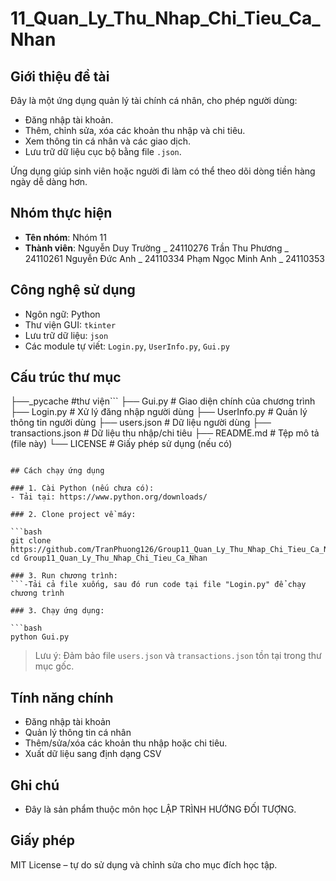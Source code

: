 # 11_Quan_Ly_Thu_Nhap_Chi_Tieu_Ca_Nhan

## Giới thiệu đề tài

Đây là một ứng dụng quản lý tài chính cá nhân, cho phép người dùng:
- Đăng nhập tài khoản.
- Thêm, chỉnh sửa, xóa các khoản thu nhập và chi tiêu.
- Xem thông tin cá nhân và các giao dịch.
- Lưu trữ dữ liệu cục bộ bằng file `.json`.

Ứng dụng giúp sinh viên hoặc người đi làm có thể theo dõi dòng tiền hàng ngày dễ dàng hơn.

## Nhóm thực hiện

- **Tên nhóm**: Nhóm 11
- **Thành viên**:
Nguyễn Duy Trường     _ 24110276
Trần Thu Phương       _ 24110261
Nguyễn Đức Anh        _ 24110334
Phạm Ngọc Minh Anh    _ 24110353

## Công nghệ sử dụng

- Ngôn ngữ: Python
- Thư viện GUI: `tkinter`
- Lưu trữ dữ liệu: `json`
- Các module tự viết: `Login.py`, `UserInfo.py`, `Gui.py`

## Cấu trúc thư mục

├──_pycache              #thư viện```
├── Gui.py               # Giao diện chính của chương trình
├── Login.py             # Xử lý đăng nhập người dùng
├── UserInfo.py          # Quản lý thông tin người dùng
├── users.json           # Dữ liệu người dùng
├── transactions.json    # Dữ liệu thu nhập/chi tiêu
├── README.md            # Tệp mô tả (file này)
└── LICENSE              # Giấy phép sử dụng (nếu có)
```

## Cách chạy ứng dụng

### 1. Cài Python (nếu chưa có):
- Tải tại: https://www.python.org/downloads/

### 2. Clone project về máy:

```bash
git clone https://github.com/TranPhuong126/Group11_Quan_Ly_Thu_Nhap_Chi_Tieu_Ca_Nhan.git
cd Group11_Quan_Ly_Thu_Nhap_Chi_Tieu_Ca_Nhan

### 3. Run chương trình:
```-Tải cả file xuống, sau đó run code tại file "Login.py" để chạy chương trình

### 3. Chạy ứng dụng:

```bash
python Gui.py
```

> Lưu ý: Đảm bảo file `users.json` và `transactions.json` tồn tại trong thư mục gốc.

## Tính năng chính

- Đăng nhập tài khoản
- Quản lý thông tin cá nhân
- Thêm/sửa/xóa các khoản thu nhập hoặc chi tiêu.
- Xuất dữ liệu sang định dạng CSV

## Ghi chú

- Đây là sản phẩm thuộc môn học LẬP TRÌNH HƯỚNG ĐỐI TƯỢNG.

## Giấy phép

MIT License – tự do sử dụng và chỉnh sửa cho mục đích học tập.
